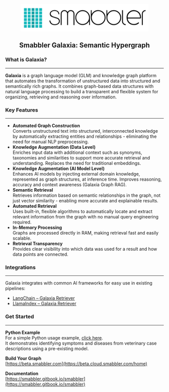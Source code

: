 <p align="center">
  <img src="https://github.com/Smabbler/Docs/blob/main/smabbler_logo.png" alt="Logo"/>
</p>

## <p align="center">Smabbler Galaxia: Semantic Hypergraph</p>

### What is Galaxia?
---
**Galaxia** is a graph language model (GLM) and knowledge graph platform that automates the transformation of unstructured data into structured and semantically rich graphs. It combines graph-based data structures with natural language processing to build a transparent and flexible system for organizing, retrieving and reasoning over information.

### Key Features
---

- **Automated Graph Construction**  
  Converts unstructured text into structured, interconnected knowledge by automatically extracting entities and relationships - eliminating the need for manual NLP preprocessing.
- **Knowledge Augmentation (Data Level)**  
  Enriches input data with additional context such as synonyms, taxonomies and similarities to support more accurate retrieval and understanding. Replaces the need for traditional embeddings.
- **Knowledge Augmentation (AI Model Level)**  
  Enhances AI models by injecting external domain knowledge, represented as graph structures, at inference time. Improves reasoning, accuracy and context awareness (Galaxia Graph RAG).
- **Semantic Retrieval**  
  Retrieves information based on semantic relationships in the graph, not just vector similarity - enabling more accurate and explainable results.
- **Automated Retrieval**  
  Uses built-in, flexible algorithms to automatically locate and extract relevant information from the graph with no manual query engineering required.
- **In-Memory Processing**  
  Graphs are processed directly in RAM, making retrieval fast and easily scalable.
- **Retrieval Transparency**  
  Provides clear visibility into which data was used for a result and how data points are connected.

### Integrations
---

Galaxia integrates with common AI frameworks for easy use in existing pipelines:

- [LangChain – Galaxia Retriever](https://python.langchain.com/docs/integrations/retrievers/galaxia-retriever/)
- [LlamaIndex – Galaxia Retriever](https://github.com/run-llama/llama_index/tree/main/llama-index-integrations/retrievers/llama-index-retrievers-galaxia)

### Get Started
---
 **Python Example**  
For a simple Python usage example, [click here](https://github.com/Smabbler/Docs/tree/main/Samples/python).  
It demonstrates identifying symptoms and diseases from veterinary case descriptions using a pre-existing model.

**Build Your Graph**  
[https://beta.smabbler.com](https://beta.cloud.smabbler.com/home)

**Documentation**  
[https://smabbler.gitbook.io/smabbler](https://smabbler.gitbook.io/smabbler)
